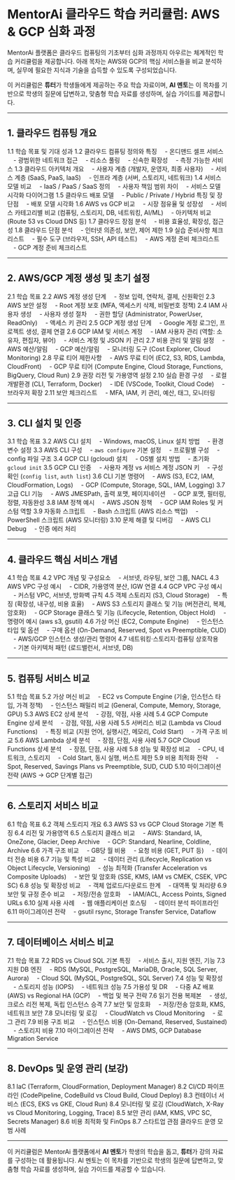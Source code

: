 # MentorAi 클라우드 학습 커리큘럼: AWS & GCP 심화 과정

MentorAi 플랫폼은 클라우드 컴퓨팅의 기초부터 심화 과정까지 아우르는 체계적인 학습 커리큘럼을 제공합니다. 아래 목차는 AWS와 GCP의 핵심 서비스들을 비교 분석하며, 실무에 필요한 지식과 기술을 습득할 수 있도록 구성되었습니다.

이 커리큘럼은 **튜터**가 학생들에게 제공하는 주요 학습 자료이며, **AI 멘토**는 이 목차를 기반으로 학생의 질문에 답변하고, 맞춤형 학습 자료를 생성하며, 실습 가이드를 제공합니다.

---

## 1. 클라우드 컴퓨팅 개요

1.1 학습 목표 및 기대 성과
1.2 클라우드 컴퓨팅 정의와 특징
　- 온디맨드 셀프 서비스
　- 광범위한 네트워크 접근
　- 리소스 풀링
　- 신속한 확장성
　- 측정 가능한 서비스
1.3 클라우드 아키텍처 개요
　- 사용자 계층 (개발자, 운영자, 최종 사용자)
　- 서비스 계층 (SaaS, PaaS, IaaS)
　- 인프라 계층 (서버, 스토리지, 네트워크)
1.4 서비스 모델 비교
　- IaaS / PaaS / SaaS 정의
　- 사용자 책임 범위 차이
　- 서비스 모델 시각화 다이어그램
1.5 클라우드 배포 모델
　- Public / Private / Hybrid 특징 및 장단점
　- 배포 모델 시각화
1.6 AWS vs GCP 비교
　- 시장 점유율 및 성장성
　- 서비스 카테고리별 비교 (컴퓨팅, 스토리지, DB, 네트워킹, AI/ML)
　- 아키텍처 비교 (Route 53 vs Cloud DNS 등)
1.7 클라우드 장점 분석
　- 비용 효율성, 확장성, 접근성
1.8 클라우드 단점 분석
　- 인터넷 의존성, 보안, 제어 제한
1.9 실습 준비사항 체크리스트
　- 필수 도구 (브라우저, SSH, API 테스트)
　- AWS 계정 준비 체크리스트
　- GCP 계정 준비 체크리스트

---

## 2. AWS/GCP 계정 생성 및 초기 설정

2.1 학습 목표
2.2 AWS 계정 생성 단계
　- 정보 입력, 연락처, 결제, 신원확인
2.3 AWS 보안 설정
　- Root 계정 보호 (MFA, 액세스키 삭제, 비밀번호 정책)
2.4 IAM 사용자 생성
　- 사용자 생성 절차
　- 권한 할당 (Administrator, PowerUser, ReadOnly)
　- 액세스 키 관리
2.5 GCP 계정 생성 단계
　- Google 계정 로그인, 프로젝트 생성, 결제 연결
2.6 GCP IAM 및 서비스 계정
　- IAM 사용자 관리 (역할: 소유자, 편집자, 뷰어)
　- 서비스 계정 및 JSON 키 관리
2.7 비용 관리 및 알림 설정
　- AWS 예산/알림
　- GCP 예산/알림
　- 모니터링 도구 (Cost Explorer, Cloud Monitoring)
2.8 무료 티어 제한사항
　- AWS 무료 티어 (EC2, S3, RDS, Lambda, CloudFront)
　- GCP 무료 티어 (Compute Engine, Cloud Storage, Functions, BigQuery, Cloud Run)
2.9 권장 리전 및 가용영역 설정
2.10 실습 환경 구성
　- 로컬 개발환경 (CLI, Terraform, Docker)
　- IDE (VSCode, Toolkit, Cloud Code)
　- 브라우저 확장
2.11 보안 체크리스트
　- MFA, IAM, 키 관리, 예산, 태그, 모니터링

---

## 3. CLI 설치 및 인증

3.1 학습 목표
3.2 AWS CLI 설치
　- Windows, macOS, Linux 설치 방법
　- 환경 변수 설정
3.3 AWS CLI 구성
　- `aws configure` 기본 설정
　- 프로필별 구성
　- config 파일 구조
3.4 GCP CLI (gcloud) 설치
　- OS별 설치 방법
　- 초기화 `gcloud init`
3.5 GCP CLI 인증
　- 사용자 계정 vs 서비스 계정 JSON 키
　- 구성 확인 (`config list`, `auth list`)
3.6 CLI 기본 명령어
　- AWS (S3, EC2, IAM, CloudFormation, Logs)
　- GCP (Compute, Storage, SQL, IAM, Logging)
3.7 고급 CLI 기능
　- AWS JMESPath, 출력 포맷, 페이지네이션
　- GCP 포맷, 필터링, 정렬, 자동완성
3.8 IAM 정책 예시
　- AWS JSON 정책
　- GCP IAM Roles 및 커스텀 역할
3.9 자동화 스크립트
　- Bash 스크립트 (AWS 리소스 백업)
　- PowerShell 스크립트 (AWS 모니터링)
3.10 문제 해결 및 디버깅
　- AWS CLI Debug
　- 인증 에러 처리

---

## 4. 클라우드 핵심 서비스 개념

4.1 학습 목표
4.2 VPC 개념 및 구성요소
　- 서브넷, 라우팅, 보안 그룹, NACL
4.3 AWS VPC 구성 예시
　- CIDR, 가용영역 분산, IGW 연결
4.4 GCP VPC 구성 예시
　- 커스텀 VPC, 서브넷, 방화벽 규칙
4.5 객체 스토리지 (S3, Cloud Storage)
　- 특징 (확장성, 내구성, 비용 효율)
　- AWS S3 스토리지 클래스 및 기능 (버전관리, 복제, 암호화)
　- GCP Storage 클래스 및 기능 (Lifecycle, Retention, Object Hold)
　- 명령어 예시 (aws s3, gsutil)
4.6 가상 머신 (EC2, Compute Engine)
　- 인스턴스 타입 및 옵션
　- 구매 옵션 (On-Demand, Reserved, Spot vs Preemptible, CUD)
　- AWS/GCP 인스턴스 생성/관리 명령어
4.7 네트워킹·스토리지·컴퓨팅 상호작용
　- 기본 아키텍처 패턴 (로드밸런서, 서브넷, DB)

---

## 5. 컴퓨팅 서비스 비교

5.1 학습 목표
5.2 가상 머신 비교
　- EC2 vs Compute Engine (기술, 인스턴스 타입, 가격 정책)
　- 인스턴스 패밀리 비교 (General, Compute, Memory, Storage, GPU)
5.3 AWS EC2 상세 분석
　- 강점, 약점, 사용 사례
5.4 GCP Compute Engine 상세 분석
　- 강점, 약점, 사용 사례
5.5 서버리스 비교 (Lambda vs Cloud Functions)
　- 특징 비교 (지원 언어, 실행시간, 메모리, Cold Start)
　- 가격 구조 비교
5.6 AWS Lambda 상세 분석
　- 장점, 단점, 사용 사례
5.7 GCP Cloud Functions 상세 분석
　- 장점, 단점, 사용 사례
5.8 성능 및 확장성 비교
　- CPU, 네트워크, 스토리지
　- Cold Start, 동시 실행, 버스트 제한
5.9 비용 최적화 전략
　- Spot, Reserved, Savings Plans vs Preemptible, SUD, CUD
5.10 마이그레이션 전략 (AWS → GCP 단계별 접근)

---

## 6. 스토리지 서비스 비교

6.1 학습 목표
6.2 객체 스토리지 개요
6.3 AWS S3 vs GCP Cloud Storage 기본 특징
6.4 리전 및 가용영역
6.5 스토리지 클래스 비교
　- AWS: Standard, IA, OneZone, Glacier, Deep Archive
　- GCP: Standard, Nearline, Coldline, Archive
6.6 가격 구조 비교
　- GB당 월 비용
　- 요청 비용 (GET, PUT 등)
　- 데이터 전송 비용
6.7 기능 및 특성 비교
　- 데이터 관리 (Lifecycle, Replication vs Object Lifecycle, Versioning)
　- 성능 최적화 (Transfer Acceleration vs Composite Uploads)
　- 보안 및 암호화 (SSE, KMS, IAM vs CMEK, CSEK, VPC SC)
6.8 성능 및 확장성 비교
　- 객체 업로드/다운로드 한계
　- 대역폭 및 처리량
6.9 보안 및 규정 준수 비교
　- 저장/전송 암호화
　- IAM/ACL, Access Points, Signed URLs
6.10 실제 사용 사례
　- 웹 애플리케이션 호스팅
　- 데이터 분석 파이프라인
6.11 마이그레이션 전략
　- gsutil rsync, Storage Transfer Service, Dataflow

---

## 7. 데이터베이스 서비스 비교

7.1 학습 목표
7.2 RDS vs Cloud SQL 기본 특징
　- 서비스 출시, 지원 엔진, 기능
7.3 지원 DB 엔진
　- RDS (MySQL, PostgreSQL, MariaDB, Oracle, SQL Server, Aurora)
　- Cloud SQL (MySQL, PostgreSQL, SQL Server)
7.4 성능 및 확장성
　- 스토리지 성능 (IOPS)
　- 네트워크 성능
7.5 가용성 및 DR
　- 다중 AZ 배포 (AWS) vs Regional HA (GCP)
　- 백업 및 복구 전략
7.6 읽기 전용 복제본
　- 생성, 크로스 리전 복제, 독립 인스턴스 승격
7.7 보안 및 암호화
　- 저장/전송 암호화, KMS, 네트워크 보안
7.8 모니터링 및 로깅
　- CloudWatch vs Cloud Monitoring
　- 로그 관리
7.9 비용 구조 비교
　- 인스턴스 비용 (On-Demand, Reserved, Sustained)
　- 스토리지 비용
7.10 마이그레이션 전략
　- AWS DMS, GCP Database Migration Service

---

## 8. DevOps 및 운영 관리 (보강)

8.1 IaC (Terraform, CloudFormation, Deployment Manager)
8.2 CI/CD 파이프라인 (CodePipeline, CodeBuild vs Cloud Build, Cloud Deploy)
8.3 컨테이너 서비스 (ECS, EKS vs GKE, Cloud Run)
8.4 모니터링 및 로깅 (CloudWatch, X-Ray vs Cloud Monitoring, Logging, Trace)
8.5 보안 관리 (IAM, KMS, VPC SC, Secrets Manager)
8.6 비용 최적화 및 FinOps
8.7 스타트업 관점 클라우드 운영 모범 사례

---

이 커리큘럼은 MentorAi 플랫폼에서 **AI 멘토**가 학생의 학습을 돕고, **튜터**가 강의 자료를 구성하는 데 활용됩니다. AI 멘토는 이 목차를 기반으로 학생의 질문에 답변하고, 맞춤형 학습 자료를 생성하며, 실습 가이드를 제공할 수 있습니다.
